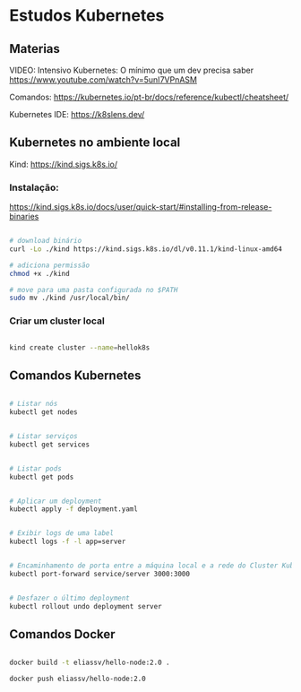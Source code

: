 # Estudos Kubernetes

## Materias

VIDEO: Intensivo Kubernetes: O mínimo que um dev precisa saber
https://www.youtube.com/watch?v=5unI7VPnASM

Comandos:
https://kubernetes.io/pt-br/docs/reference/kubectl/cheatsheet/

Kubernetes IDE:
https://k8slens.dev/



## Kubernetes no ambiente local

Kind: https://kind.sigs.k8s.io/

### Instalação:
https://kind.sigs.k8s.io/docs/user/quick-start/#installing-from-release-binaries


```sh

# download binário
curl -Lo ./kind https://kind.sigs.k8s.io/dl/v0.11.1/kind-linux-amd64

# adiciona permissão
chmod +x ./kind

# move para uma pasta configurada no $PATH
sudo mv ./kind /usr/local/bin/

```

### Criar um cluster local

``` sh

kind create cluster --name=hellok8s

```




## Comandos Kubernetes

```sh

# Listar nós
kubectl get nodes


# Listar serviços
kubectl get services


# Listar pods
kubectl get pods


# Aplicar um deployment
kubectl apply -f deployment.yaml


# Exibir logs de uma label
kubectl logs -f -l app=server


# Encaminhamento de porta entre a máquina local e a rede do Cluster Kubernetes
kubectl port-forward service/server 3000:3000


# Desfazer o último deployment
kubectl rollout undo deployment server

```



## Comandos Docker

```sh

docker build -t eliassv/hello-node:2.0 .

docker push eliassv/hello-node:2.0

```
